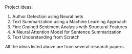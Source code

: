 Project Ideas:

1. Author Detection using Neural nets
2. Text Summarization using a Machine Learning Approach
3. Fine Grained Sentiment Analysis with Structural Features
4. A Neural Attention Model for Sentence Summarization
5. Text Understanding from Scratch

All the ideas listed above are from several research papers.